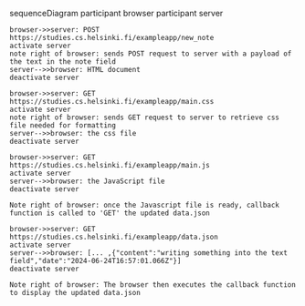 sequenceDiagram
    participant browser
    participant server

    browser->>server: POST https://studies.cs.helsinki.fi/exampleapp/new_note
    activate server
    note right of browser: sends POST request to server with a payload of the text in the note field
    server-->>browser: HTML document
    deactivate server

    browser->>server: GET https://studies.cs.helsinki.fi/exampleapp/main.css
    activate server
    note right of browser: sends GET request to server to retrieve css file needed for formatting
    server-->>browser: the css file
    deactivate server

    browser->>server: GET https://studies.cs.helsinki.fi/exampleapp/main.js
    activate server
    server-->>browser: the JavaScript file
    deactivate server

    Note right of browser: once the Javascript file is ready, callback function is called to 'GET' the updated data.json

    browser->>server: GET https://studies.cs.helsinki.fi/exampleapp/data.json
    activate server
    server-->>browser: [... ,{"content":"writing something into the text field","date":"2024-06-24T16:57:01.066Z"}]
    deactivate server

    Note right of browser: The browser then executes the callback function to display the updated data.json
